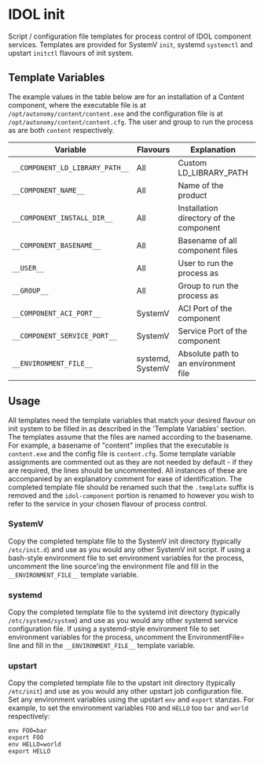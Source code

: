 # IDOL init
Script / configuration file templates for process control of IDOL component services. Templates are provided for SystemV `init`, systemd `systemctl` and upstart `initctl` flavours of init system.

## Template Variables
The example values in the table below are for an installation of a Content component, where the executable file is at `/opt/autonomy/content/content.exe` and the configuration file is at `/opt/autonomy/content/content.cfg`. The user and group to run the process as are both `content` respectively.


|Variable|Flavours|Explanation|Example Value|
|--------|--------|-----------|-------------|
|`__COMPONENT_LD_LIBRARY_PATH__`|All|Custom LD_LIBRARY_PATH|/mylibs|
|`__COMPONENT_NAME__`|All|Name of the product|Content|
|`__COMPONENT_INSTALL_DIR__`|All|Installation directory of the component|`/opt/autonomy/content`|
|`__COMPONENT_BASENAME__`|All|Basename of all component files|content|
|`__USER__`|All|User to run the process as|`content`|
|`__GROUP__`|All|Group to run the process as|`content`|
|`__COMPONENT_ACI_PORT__`|SystemV|ACI Port of the component|5500|
|`__COMPONENT_SERVICE_PORT__`|SystemV|Service Port of the component|5502|
|`__ENVIRONMENT_FILE__`|systemd, SystemV|Absolute path to an environment file|`/home/user/environ`|

## Usage
All templates need the template variables that match your desired flavour on init system to be filled in as described in the 'Template Variables' section. 
The templates assume that the files are named according to the basename. For example, a basename of "content" implies that the executable is `content.exe` and the config file is `content.cfg`.
Some template variable assignments are commented out as they are not needed by default - if they are required, the lines should be uncommented. All instances of these are accompanied by an explanatory comment for ease of identification.
The completed template file should be renamed such that the `.template` suffix is removed and the `idol-component` portion is renamed to however you wish to refer to the service in your chosen flavour of process control.

### SystemV
Copy the completed template file to the SystemV init directory (typically `/etc/init.d`) and use as you would any other SystemV init script.
If using a bash-style environment file to set environment variables for the process, uncomment the line source'ing the environment file and fill in the `__ENVIRONMENT_FILE__` template variable.

### systemd
Copy the completed template file to the systemd init directory (typically `/etc/systemd/system`) and use as you would any other systemd service configuration file.
If using a systemd-style environment file to set environment variables for the process, uncomment the EnvironmentFile= line and fill in the `__ENVIRONMENT_FILE__` template variable.

### upstart
Copy the completed template file to the upstart init directory (typically `/etc/init`) and use as you would any other upstart job configuration file.
Set any environment variables using the upstart `env` and `export` stanzas. For example, to set the environment variables `FOO` and `HELLO` too `bar` and `world` respectively:
```
env FOO=bar
export FOO
env HELLO=world
export HELLO
```
